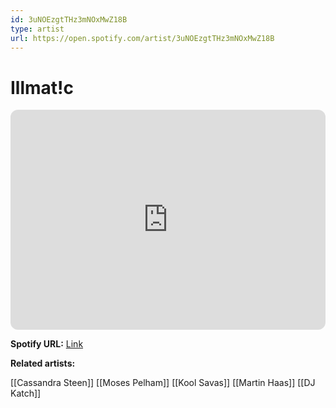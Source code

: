```yaml
---
id: 3uNOEzgtTHz3mNOxMwZ18B
type: artist
url: https://open.spotify.com/artist/3uNOEzgtTHz3mNOxMwZ18B
---
```

# Illmat!c

<iframe style="border-radius:12px" src="https://open.spotify.com/embed/artist/3uNOEzgtTHz3mNOxMwZ18B" width="100%" height="352" frameBorder="0" allowfullscreen="" allow="autoplay; clipboard-write; encrypted-media; fullscreen; picture-in-picture" loading="lazy"></iframe>

**Spotify URL:** [Link](https://open.spotify.com/artist/3uNOEzgtTHz3mNOxMwZ18B)

**Related artists:**

[[Cassandra Steen]]
[[Moses Pelham]]
[[Kool Savas]]
[[Martin Haas]]
[[DJ Katch]]
